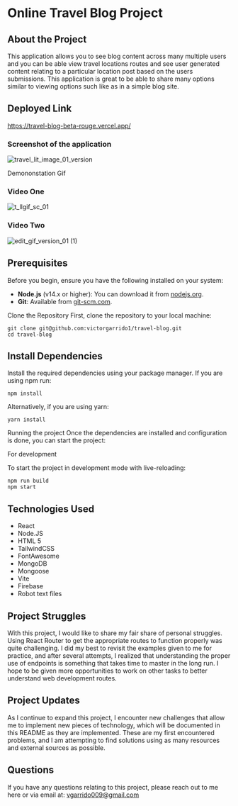 # Online Travel Blog Project


## About the Project
This application allows you to see blog content across many multiple users and you can be able view travel locations routes and see user generated content relating to a particular location post based on the users submissions. This application is great to be able to share many options similar to viewing options such like as in a simple blog site.

## Deployed Link 
https://travel-blog-beta-rouge.vercel.app/
### Screenshot of the application

![travel_lit_image_01_version](https://github.com/victorgarrido1/travel-blog/assets/139294878/25573afb-fa2d-4b22-b726-f4335bc106f1)

Demononstation Gif
 ### Video One
![t_llgif_sc_01](https://github.com/victorgarrido1/travel-blog/assets/139294878/52c23c10-1b0b-41fe-8a2c-499bcd458b65)

### Video Two
![edit_gif_version_01 (1)](https://github.com/victorgarrido1/travel-blog/assets/139294878/ad3de2f5-d6ff-4a3b-97e0-67fbba3a1a37)


## Prerequisites

Before you begin, ensure you have the following installed on your system:

- **Node.js** (v14.x or higher): You can download it from [nodejs.org](https://nodejs.org/).
- **Git**: Available from [git-scm.com](https://git-scm.com/).

Clone the Repository
First, clone the repository to your local machine:


```
git clone git@github.com:victorgarrido1/travel-blog.git
cd travel-blog

```

## Install Dependencies
Install the required dependencies using your package manager. If you are using npm  run:

```
npm install
```
Alternatively, if you are using yarn:

```
yarn install
```

Running the project
Once the dependencies are installed and configuration is done, you can start the project:

For development

To start the project in development mode with live-reloading:

```
npm run build
npm start
```



## Technologies Used
* React
* Node.JS
* HTML 5
* TailwindCSS
* FontAwesome
* MongoDB
* Mongoose
* Vite
* Firebase
* Robot text files


## Project Struggles
With this project, I would like to share my fair share of personal struggles. Using React Router to get the appropriate routes to function properly was quite challenging. I did my best to revisit the examples given to me for practice, and after several attempts, I realized that understanding the proper use of endpoints is something that takes time to master in the long run. I hope to be given more opportunities to work on other tasks to better understand web development routes.


##  Project Updates
As I continue to expand this project, I encounter new challenges that allow me to implement new pieces of technology, which will be documented in this README as they are implemented. These are my first encountered problems, and I am attempting to find solutions using as many resources and external sources as possible.

 
 ## Questions
If you have any questions relating to this project, please reach out to me here or via email at: vgarrido009@gmail.com
